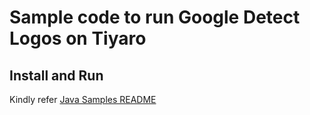 # Sample code to run Google Detect Logos on Tiyaro

## Install and Run
Kindly refer [Java Samples README](../../../../../../../../README.md)